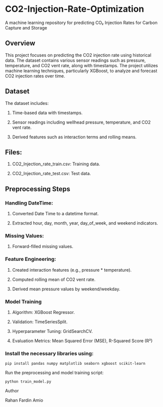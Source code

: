 # CO2-Injection-Rate-Optimization
A machine learning repository for predicting CO₂ Injection Rates for Carbon Capture and Storage

## Overview

This project focuses on predicting the CO2 injection rate using historical data. The dataset contains various sensor readings such as pressure, temperature, and CO2 vent rate, along with timestamps. The project utilizes machine learning techniques, particularly XGBoost, to analyze and forecast CO2 injection rates over time.

## Dataset

The dataset includes:

1. Time-based data with timestamps.

2. Sensor readings including wellhead pressure, temperature, and CO2 vent rate.

3. Derived features such as interaction terms and rolling means.

## Files:

1. CO2_Injection_rate_train.csv: Training data.

2. CO2_Injection_rate_test.csv: Test data.

## Preprocessing Steps

### Handling DateTime:

1. Converted Date Time to a datetime format.

2. Extracted hour, day, month, year, day_of_week, and weekend indicators.

### Missing Values:

1. Forward-filled missing values.

### Feature Engineering:

1. Created interaction features (e.g., pressure * temperature).

2. Computed rolling mean of CO2 vent rate.

3. Derived mean pressure values by weekend/weekday.

### Model Training

1. Algorithm: XGBoost Regressor.

2. Validation: TimeSeriesSplit.

3. Hyperparameter Tuning: GridSearchCV.

4. Evaluation Metrics: Mean Squared Error (MSE), R-Squared Score (R²)

### Install the necessary libraries using:
```
pip install pandas numpy matplotlib seaborn xgboost scikit-learn
```

Run the preprocessing and model training script:

```
python train_model.py
```

Author

Rahan Fardin Amio
